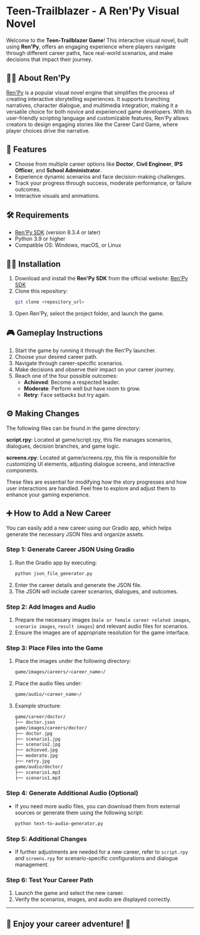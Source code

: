 # Teen-Trailblazer - A Ren'Py Visual Novel

Welcome to the **Teen-Trailblazer Game**! This interactive visual novel, built using **Ren'Py**, offers an engaging experience where players navigate through different career paths, face real-world scenarios, and make decisions that impact their journey.

## 🧑‍💻 About Ren'Py

[Ren'Py](https://www.renpy.org) is a popular visual novel engine that simplifies the process of creating interactive storytelling experiences. It supports branching narratives, character dialogue, and multimedia integration, making it a versatile choice for both novice and experienced game developers. With its user-friendly scripting language and customizable features, Ren'Py allows creators to design engaging stories like the Career Card Game, where player choices drive the narrative.

## 🚀 Features

- Choose from multiple career options like **Doctor**, **Civil Engineer**, **IPS Officer**, and **School Administrator**.
- Experience dynamic scenarios and face decision-making challenges.
- Track your progress through success, moderate performance, or failure outcomes.
- Interactive visuals and animations.

## 🛠️ Requirements

- [Ren'Py SDK](https://www.renpy.org/latest.html) (version 8.3.4 or later)
- Python 3.9 or higher
- Compatible OS: Windows, macOS, or Linux

## 🧑‍💻 Installation

1. Download and install the **Ren'Py SDK** from the official website: [Ren'Py SDK](https://www.renpy.org/)
2. Clone this repository:
   ```bash
   git clone <repository_url>
   ```
3. Open Ren'Py, select the project folder, and launch the game.

## 🎮 Gameplay Instructions

1. Start the game by running it through the Ren'Py launcher.
2. Choose your desired career path.
3. Navigate through career-specific scenarios.
4. Make decisions and observe their impact on your career journey.
5. Reach one of the four possible outcomes:
   - **Achieved**: Become a respected leader.
   - **Moderate**: Perform well but have room to grow.
   - **Retry**: Face setbacks but try again.

## ⚙️ Making Changes

The following files can be found in the game directory:

**script.rpy**: Located at game/script.rpy, this file manages scenarios, dialogues, decision branches, and game logic.

**screens.rpy**: Located at game/screens.rpy, this file is responsible for customizing UI elements, adjusting dialogue screens, and interactive components.

These files are essential for modifying how the story progresses and how user interactions are handled. Feel free to explore and adjust them to enhance your gaming experience.

## ➕ How to Add a New Career

You can easily add a new career using our Gradio app, which helps generate the necessary JSON files and organize assets.

### Step 1: Generate Career JSON Using Gradio

1. Run the Gradio app by executing:
   ```bash
   python json_file_generator.py
   ```
2. Enter the career details and generate the JSON file.
3. The JSON will include career scenarios, dialogues, and outcomes.

### Step 2: Add Images and Audio

1. Prepare the necessary images (`male or female career related images`, `scenario images`, `result images`) and relevant audio files for scenarios.
2. Ensure the images are of appropriate resolution for the game interface.

### Step 3: Place Files into the Game

1. Place the images under the following directory:
    ```bash
    game/images/careers/<career_name>/
    ```
2. Place the audio files under:
    ```bash
    game/audio/<career_name>/
    ```
3. Example structure:
    ```bash
    game/career/doctor/
    ├── doctor.json
    game/images/careers/doctor/
    ├── doctor.jpg
    ├── scenario1.jpg
    ├── scenario2.jpg
    ├── achieved.jpg
    ├── moderate.jpg
    ├── retry.jpg
    game/audio/doctor/
    ├── scenario1.mp3
    ├── scenario1.mp3
    ```

### Step 4: Generate Additional Audio (Optional)

- If you need more audio files, you can download them from external sources or generate them using the following script:
    ```bash
    python text-to-audio-generator.py
    ```

### Step 5: Additional Changes

- If further adjustments are needed for a new career, refer to `script.rpy` and `screens.rpy` for scenario-specific configurations and dialogue management.

### Step 6: Test Your Career Path

1. Launch the game and select the new career.
2. Verify the scenarios, images, and audio are displayed correctly.


---

## 🚀 Enjoy your career adventure! 🚀

